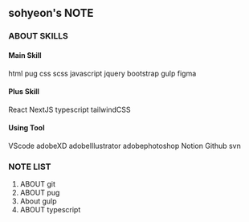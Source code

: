 ## sohyeon's NOTE

### ABOUT SKILLS
#### Main Skill
html pug css scss javascript jquery bootstrap gulp figma 

#### Plus Skill
React NextJS typescript tailwindCSS

#### Using Tool
VScode adobeXD adobeIllustrator adobephotoshop Notion Github svn

### NOTE LIST
  1. ABOUT git
  2. ABOUT pug
  3. About gulp
  4. ABOUT typescript
  